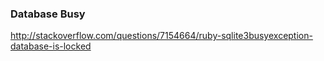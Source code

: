 ### Database Busy

http://stackoverflow.com/questions/7154664/ruby-sqlite3busyexception-database-is-locked

